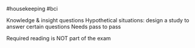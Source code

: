 #housekeeping  #bci 

Knowledge & insight questions
Hypothetical situations: design a study to answer certain questions
Needs pass to pass

Required reading is NOT part of the exam 